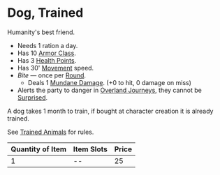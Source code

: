 # Dog, Trained

Humanity's best friend.

- Needs 1 ration a day.
- Has 10 [Armor Class](../../../Player%20Characters/Derived%20Statistics/Armor%20Class.md).
- Has 3 [Health Points](../../../Player%20Characters/Derived%20Statistics/Health%20Points.md).
- Has 30' [Movement](../../../Game%20Procedures/Combat/Movement.md) speed.
- *Bite* — once per [Round](../../../Game%20Procedures/Core%20Procedures/Round.md).
	- Deals 1 [Mundane Damage](../../../Game%20Procedures/Combat/Damage%20Types/Mundane%20Damage.md). (+0 to hit, 0 damage on miss)
- Alerts the party to danger in [Overland Journeys](../../../Game%20Procedures/Exploration/Overland%20Journeys.md), they cannot be [Surprised](../../../Game%20Procedures/Conditions/Surprised.md).

A dog takes 1 month to train, if bought at character creation it is already trained.

See [Trained Animals](../Trained%20Animals.md) for rules.

| Quantity of Item | Item Slots | Price |
| ---------------- | ---------- | ----- |
| 1                | --         | 25    |
